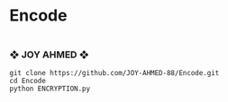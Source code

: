 # Encode


### <br>   ❖ JOY AHMED ❖
```rm -rf Encode
git clone https://github.com/JOY-AHMED-88/Encode.git
cd Encode
python ENCRYPTION.py

        
```
